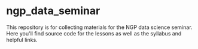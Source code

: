 # ngp_data_seminar
This repository is for collecting materials for the NGP data science seminar. Here you'll find source code for the lessons as well as the syllabus and helpful links.
